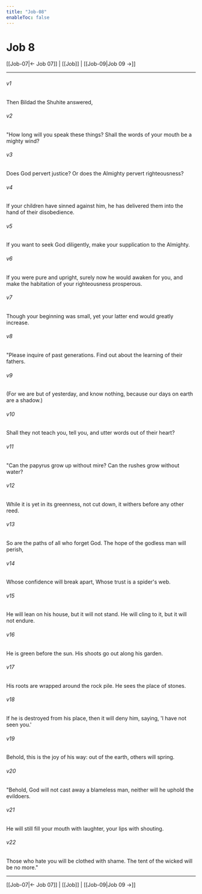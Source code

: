 ```yaml
---
title: "Job-08"
enableToc: false
---
```

# Job 8

[[Job-07|← Job 07]] | [[Job]] | [[Job-09|Job 09 →]]
***



###### v1 
Then Bildad the Shuhite answered, 

###### v2 
"How long will you speak these things? Shall the words of your mouth be a mighty wind? 

###### v3 
Does God pervert justice? Or does the Almighty pervert righteousness? 

###### v4 
If your children have sinned against him, he has delivered them into the hand of their disobedience. 

###### v5 
If you want to seek God diligently, make your supplication to the Almighty. 

###### v6 
If you were pure and upright, surely now he would awaken for you, and make the habitation of your righteousness prosperous. 

###### v7 
Though your beginning was small, yet your latter end would greatly increase. 

###### v8 
"Please inquire of past generations. Find out about the learning of their fathers. 

###### v9 
(For we are but of yesterday, and know nothing, because our days on earth are a shadow.) 

###### v10 
Shall they not teach you, tell you, and utter words out of their heart? 

###### v11 
"Can the papyrus grow up without mire? Can the rushes grow without water? 

###### v12 
While it is yet in its greenness, not cut down, it withers before any other reed. 

###### v13 
So are the paths of all who forget God. The hope of the godless man will perish, 

###### v14 
Whose confidence will break apart, Whose trust is a spider's web. 

###### v15 
He will lean on his house, but it will not stand. He will cling to it, but it will not endure. 

###### v16 
He is green before the sun. His shoots go out along his garden. 

###### v17 
His roots are wrapped around the rock pile. He sees the place of stones. 

###### v18 
If he is destroyed from his place, then it will deny him, saying, 'I have not seen you.' 

###### v19 
Behold, this is the joy of his way: out of the earth, others will spring. 

###### v20 
"Behold, God will not cast away a blameless man, neither will he uphold the evildoers. 

###### v21 
He will still fill your mouth with laughter, your lips with shouting. 

###### v22 
Those who hate you will be clothed with shame. The tent of the wicked will be no more."

***
[[Job-07|← Job 07]] | [[Job]] | [[Job-09|Job 09 →]]
